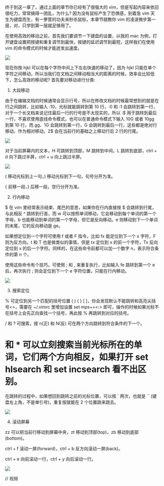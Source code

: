 终于到这一章了，通过上面的章节你已经有了很强大的 vim，但是写起内容来依旧很吃力，常常搞得一团乱，为什么? 因为没有鼠标产生了恐惧感，别着急 vim 天生为键盘而生，有一箩筐的功夫来秒杀鼠标，本章节就教你 vim 的凌波微步第一层，对，只学到第一层就足够用了。

在使用高效的移动之前，首先我们要调节一下键盘的设置，以我的 mac 为例，打开键盘设置把按键和重复调节到最快，按键的延迟调节到最短，这样我们在使用 vim 的命令模式的时候才能迸发出速度。

![](http://develop-developer.oss-cn-hangzhou.aliyuncs.com/images/X6gchiyxNDGvzyPGJ-QTs2Ouxeha2Yajsqnfhr4X3q.png?x-oss-process=style/txt-water)

现在你按 hjkl 可以在每个字符中间上下左右快速的移动了，因为 hjkl 只能在单个字符之间移动，所以当我们在文档之间移动相当大的距离的时候，效率会比较低下，怎么高效的移动呢? 首先要对移动进行分类: 

1. 大段移动

由于在编辑文档的时候通常会显示行号，所以在修改文档的时候最常想到的就是在行之间跳转，比如输入 :10，光标就能跳转到第 10 行，:0 和 :1 会跳转到第一行，对于一个长文档来说记住最后一行的行号是不太现实的，所以 :$ 用于跳转到最后一行，不喜欢使用底线命令模式，也可以在普通命令模式下输入 10G 或者 10gg 到第 10 行，而 gg、1G 会跳转到第一行，G 会跳转到最后一行，这些都是绝对行移动，作为相对移动，2$ 会在当前行的基础之上移动行后 2 行的行尾。

![](http://develop-developer.oss-cn-hangzhou.aliyuncs.com/images/neyba5d7QEp9S5gqK-rnqegrErPbx7AvPUL7g7x4QU.png?x-oss-process=style/txt-water)

对于当前屏幕内的文本，H 可跳转到顶部，M 跳转到中间，L 跳转到底部，ctrl + d 向下跳过半屏，ctrl + u 向上跳过半屏。

![](http://develop-developer.oss-cn-hangzhou.aliyuncs.com/images/WsYLWBFT2zuSDWaNu-LHSYSi2x3BR2NVKsJeqKjIQ9.png?x-oss-process=style/txt-water)

( 移动光标到上一句，) 移动光标到下一句，句号分开为准。

{ 前移一段，} 后移一段，空行分开为准。

2. 行内移动

$ 在 vim 里经常表示结束、尾巴的意思，如果你在行内直接按 $ 会跳转到行尾，与此相反 ^ 跳转到行首，而 w 可以按照单词移动，它会移动到每个单词的第一个字母，b 也能移动到单词的第一个字母，但它是反向移动。e 则移动到下一个单词的末尾，它的反向移动是 ge。

如果想定位到一个字符可使用 f 或者 F 指令，比如 fx 能定位到下一个 x 字符，F 则为反方向。t 和 T 也是做类似的事情，但是 tx 定位到 x 的前一个字符，Tx 反向定位到 x 的后一个字符。同样的，在这些命令前都可以加一个数字 n，表示符合条件的第 n 个。

使用这些命令有个技巧，可使用 ; 和 , 来重复执行，比如输入 fe 跳转到第一个 e 后，再次执行 ; 则会定位到下一个 e 字符位置，只能在行内移动。

![](http://develop-developer.oss-cn-hangzhou.aliyuncs.com/images/RWqnv7xSTEaAuHkXs-WZHnW0F4RSAycxvmzZ2BrXyJ.png?x-oss-process=style/txt-water)

3. 搜索定位

% 可定位到另一个匹配的括号位置 ( ) { } [ ]，你会发现默认不能跳转和高亮尖括号<>，需要在 ~/.vimrc 里增加设置 set mps+=<:> 即可，操作的时候如果光标不在括号上会先正向查找一个括号，再此按 % 再跳转到对应的括号。

/ 和 ? 可搜索，按 n(正) 和 N(反) 可在两个方向跳转到符合条件的下一个。

# 和 * 可以立刻搜索当前光标所在的单词，它们两个方向相反，如果打开 set hlsearch 和 set incsearch 看不出区别。

在跳转的过程中，如果想回到跳转之前的光标位置，可以按 ` 两次，也就是 `` (键盘左上角，不是单引号)，重复按就能在 2 个位置跳来跳去。

![](http://develop-developer.oss-cn-hangzhou.aliyuncs.com/images/acifiMPGMARuvCT46-7O32-SFIJql3YIUwCakXqZoR.png?x-oss-process=style/txt-water)

4. 滚动屏幕

zz 可以把当前行移动到屏幕中央，zt 移动到顶部(top)，zb 移动到底部(bottom)。

ctrl + f 滚动一屏(forward)，ctrl + b 反方向滚动一屏(back)。

ctrl + e 向前滚动一行，ctrl + y 向后滚动一行。

![](http://develop-developer.oss-cn-hangzhou.aliyuncs.com/images/cMx8oYjjgJ3uAeRzZ-FoIczdVZpm7yJdbO_ixby7wH.png?x-oss-process=style/txt-water)



// 视频
